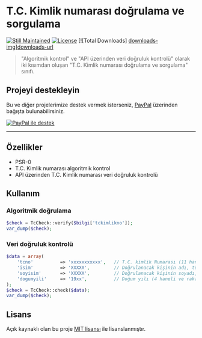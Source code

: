 # T.C. Kimlik numarası doğrulama ve sorgulama
[![Still Maintained][stillmaintained-img]][stillmaintained-url] [![License][license-img]][license-url] [![Total Downloads] [downloads-img]][downloads-url]

> "Algoritmik kontrol" ve "API üzerinden veri doğruluk kontrolü" olarak iki kısımdan oluşan "T.C. Kimlik numarası doğrulama ve sorgulama" sınıfı.

## Projeyi destekleyin
Bu ve diğer projelerimize destek vermek isterseniz, [PayPal][paypal-donate-url] üzerinden bağışta bulunabilirsiniz.

[![PayPal ile destek][paypal-donate-img]][paypal-donate-url]

----------
## Özellikler
- PSR-0
- T.C. Kimlik numarası algoritmik kontrol
- API üzerinden T.C. Kimlik numarası veri doğruluk kontrolü

## Kullanım

### Algoritmik doğrulama
```php
$check = TcCheck::verify($bilgi['tckimlikno']);
var_dump($check);
```

### Veri doğruluk kontrolü
```php	
$data = array(
	'tcno'			=> 'xxxxxxxxxxx',	// T.C. kimlik Numarası (11 haneli ve rakamlardan oluşmaladır)
	'isim'			=> 'XXXXX', 		// Doğrulanacak kişinin adı, tümü büyük harf (iki isme sahip kişilerin iki ismide yazılmalı)
	'soyisim'		=> 'XXXXX', 		// Doğrulanacak kişinin soyadı, tümü büyük harf
	'dogumyili'		=> '19xx', 			// Doğum yılı (4 haneli ve rakamlardan oluşmalıdır)
);
$check = TcCheck::check($data);
var_dump($check);
```

## Lisans
Açık kaynaklı olan bu proje [MIT lisansı][mit-url] ile lisanslanmıştır.

[stillmaintained-img]: http://img.shields.io/badge/project-maintained-brightgreen.svg?style=flat
[stillmaintained-url]: http://stillmaintained.com/juy/tccheck
[license-img]: http://img.shields.io/packagist/l/juy/tccheck.svg?style=flat
[license-url]: https://packagist.org/packages/juy/tccheck
[downloads-img]: http://img.shields.io/packagist/dt/juy/tccheck.svg?style=flat
[downloads-url]: https://packagist.org/packages/juy/tccheck

[paypal-donate-img]: http://img.shields.io/badge/PayPal-donate-brightgreen.svg?style=flat
[paypal-donate-url]: http://bit.ly/donateAngelside

[mit-url]: http://opensource.org/licenses/MIT

